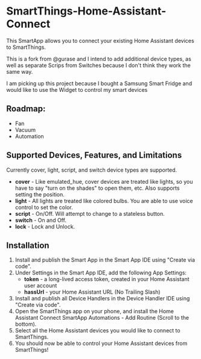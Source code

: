 # SmartThings-Home-Assistant-Connect

This SmartApp allows you to connect your existing Home Assistant devices to SmartThings.

This is a fork from @gurase and I intend to add additional device types, as well as separate Scrips from Switches because I don't think they work the same way.

I am picking up this project because I bought a Samsung Smart Fridge and would like to use the Widget to control my smart devices

## Roadmap:
- Fan
- Vacuum
- Automation

## Supported Devices, Features, and Limitations
Currently cover, light, script, and switch device types are supported.

- **cover** - Like emulated_hue, cover devices are treated like lights, so you have to say "turn on the shades" to open them, etc. Also supports setting the position.
- **light** - All lights are treated like colored bulbs. You are able to use voice control to set the color.
- **script** - On/Off. Will attempt to change to a stateless button.
- **switch** - On and Off.
- **lock** - Lock and Unlock.

## Installation
1. Install and publish the Smart App in the Smart App IDE using "Create via code".
1. Under Settings in the Smart App IDE, add the following App Settings:
   - **token** - a long-lived access token, created in your Home Assistant user account
   - **hassUrl** - your Home Assistant URL (No Trailing Slash)
1. Install and publish all Device Handlers in the Device Handler IDE using "Create via code".
1. Open the SmartThings app on your phone, and install the Home Assistant Connect SmartApp Automations - Add Routine (Scroll to the bottom).
1. Select all the Home Assistant devices you would like to connect to SmartThings.
1. You should now be able to control your Home Assistant devices from SmartThings!
